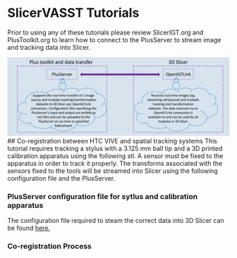 
# SlicerVASST Tutorials
Prior to using any of these tutorials please review SlicerIGT.org and PlusToolkit.org to learn how to connect to the PlusServer to stream image and tracking data into Slicer. 

<html>
<img src="/Media/PlusServer.PNG" alt="hi" class="inline"/>
</html>
## Co-registration between HTC VIVE and spatial tracking systems 
This tutorial requires tracking a stylus with a 3.125 mm ball tip and a 3D printed calibration apparatus using the following stl. A sensor must be fixed to the apparatus in order to track it properly. The transforms associated with the sensors fixed to the tools will be streamed into Slicer using the following configuration file and the PlusServer. 

### PlusServer configuration file for sytlus and calibration apparatus 

The configuration file required to steam the correct data into 3D Slicer can be found [here.](https://github.com/lgroves6/SlicerVAASTTutorials/blob/master/Co-calibration.xml)
### Co-registration Process 

<source src= "/Media/co-cal.mp4" type = "video/mp4"> </video>
